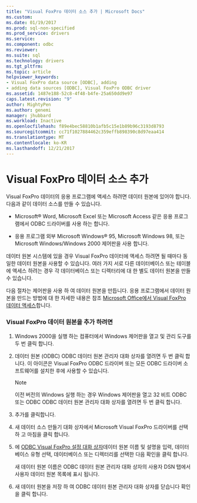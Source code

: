 ```yaml
---
title: "Visual FoxPro 데이터 소스 추가 | Microsoft Docs"
ms.custom: 
ms.date: 01/19/2017
ms.prod: sql-non-specified
ms.prod_service: drivers
ms.service: 
ms.component: odbc
ms.reviewer: 
ms.suite: sql
ms.technology: drivers
ms.tgt_pltfrm: 
ms.topic: article
helpviewer_keywords:
- Visual FoxPro data source [ODBC], adding
- adding data sources [ODBC], Visual FoxPro ODBC driver
ms.assetid: 1487e188-52c8-4f48-b4fe-25a650dd9e97
caps.latest.revision: "9"
author: MightyPen
ms.author: genemi
manager: jhubbard
ms.workload: Inactive
ms.openlocfilehash: f89e4bec58810b1afb5c15e1b89b96c3193d8793
ms.sourcegitcommit: cc71f1027884462c359effb898390c8d97eaa414
ms.translationtype: MT
ms.contentlocale: ko-KR
ms.lasthandoff: 12/21/2017
---
```

# <a name="adding-a-visual-foxpro-data-source"></a>Visual FoxPro 데이터 소스 추가
Visual FoxPro 데이터의 응용 프로그램에 액세스 하려면 데이터 원본에 있어야 합니다. 다음과 같이 데이터 소스를 만들 수 있습니다.  
  
-   Microsoft® Word, Microsoft Excel 또는 Microsoft Access 같은 응용 프로그램에서 ODBC 드라이버를 사용 하는 합니다.  
  
-   응용 프로그램 외부 Microsoft Windows® 95, Microsoft Windows 98, 또는 Microsoft Windows/Windows 2000 제어판을 사용 합니다.  
  
 데이터 원본 시스템에 있을 경우 Visual FoxPro 데이터에 액세스 하려면 될 때마다 동일한 데이터 원본을 사용할 수 있습니다. 여러 가지 서로 다른 데이터베이스 또는 테이블에 액세스 하려는 경우 각 데이터베이스 또는 디렉터리에 대 한 별도 데이터 원본을 만들 수 있습니다.  
  
 다음 절차는 제어판을 사용 하 여 데이터 원본을 만듭니다. 응용 프로그램에서 데이터 원본을 만드는 방법에 대 한 자세한 내용은 참조 [Microsoft Office에서 Visual FoxPro 데이터 액세스](../../odbc/microsoft/accessing-visual-foxpro-data-from-microsoft-office.md)합니다.  
  
### <a name="to-add-a-visual-foxpro-data-source"></a>Visual FoxPro 데이터 원본을 추가 하려면  
  
1.  Windows 2000을 실행 하는 컴퓨터에서 Windows 제어판을 열고 및 관리 도구를 두 번 클릭 합니다.  
  
2.  데이터 원본 (ODBC) ODBC 데이터 원본 관리자 대화 상자를 열려면 두 번 클릭 합니다. 이 아이콘은 Visual FoxPro ODBC 드라이버 또는 모든 ODBC 드라이버 소프트웨어를 설치한 후에 사용할 수 있습니다.  
  
    > [!NOTE]  
    >  이전 버전의 Windows 실행 하는 경우 Windows 제어판을 열고 32 비트 ODBC 또는 ODBC ODBC 데이터 원본 관리자 대화 상자를 열려면 두 번 클릭 합니다.  
  
3.  추가를 클릭합니다.  
  
4.  새 데이터 소스 만들기 대화 상자에서 Microsoft Visual FoxPro 드라이버를 선택 하 고 마침을 클릭 합니다.  
  
5.  에 [ODBC Visual FoxPro 설정 대화 상자](../../odbc/microsoft/odbc-visual-foxpro-setup-dialog-box.md)데이터 원본 이름 및 설명을 입력, 데이터베이스 유형 선택, 데이터베이스 또는 디렉터리를 선택한 다음 확인을 클릭 합니다.  
  
     새 데이터 원본 이름은 ODBC 데이터 원본 관리자 대화 상자의 사용자 DSN 탭에서 사용자 데이터 원본 목록에 표시 됩니다.  
  
6.  새 데이터 원본을 저장 하 여 ODBC 데이터 원본 관리자 대화 상자를 닫습니다 확인을 클릭 합니다.
